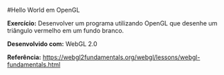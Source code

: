 #Hello World em OpenGL

**Exercício:** Desenvolver um programa utilizando OpenGL que desenhe um triângulo vermelho em um fundo branco.

**Desenvolvido com:** WebGL 2.0

**Referência:** https://webgl2fundamentals.org/webgl/lessons/webgl-fundamentals.html